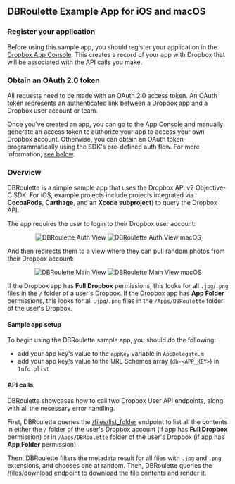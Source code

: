## DBRoulette Example App for iOS and macOS

### Register your application

Before using this sample app, you should register your application in the [Dropbox App Console](https://dropbox.com/developers/apps). This creates a record of your app with Dropbox that will be associated with the API calls you make.

### Obtain an OAuth 2.0 token

All requests need to be made with an OAuth 2.0 access token. An OAuth token represents an authenticated link between a Dropbox app and
a Dropbox user account or team.

Once you've created an app, you can go to the App Console and manually generate an access token to authorize your app to access your own Dropbox account.
Otherwise, you can obtain an OAuth token programmatically using the SDK's pre-defined auth flow. For more information, [see below](https://github.com/dropbox/dropbox-sdk-obj-c#handling-authorization-flow).

### Overview

DBRoulette is a simple sample app that uses the Dropbox API v2 Objective-C SDK. For iOS, example projects include projects integrated via **CocoaPods**, **Carthage**, and an **Xcode subproject**) to query the Dropbox API.

The app requires the user to login to their Dropbox user account:

<p align="center">
  <img src="https://github.com/dropbox/dropbox-sdk-obj-c/blob/master/Images/DBRouletteAuthView.png?raw=true" alt="DBRoulette Auth View"/>
  <img src="https://github.com/dropbox/dropbox-sdk-obj-c/blob/master/Images/DBRouletteAuthViewMacOS.png?raw=true" alt="DBRoulette Auth View macOS"/>
</p>

And then redirects them to a view where they can pull random photos from their Dropbox account:

<p align="center">
  <img src="https://github.com/dropbox/dropbox-sdk-obj-c/blob/master/Images/DBRouletteView.png?raw=true" alt="DBRoulette Main View"/>
  <img src="https://github.com/dropbox/dropbox-sdk-obj-c/blob/master/Images/DBRouletteViewMacOS.png?raw=true" alt="DBRoulette Main View macOS"/>
</p>

If the Dropbox app has **Full Dropbox** permissions, this looks for all `.jpg`/`.png` files in the `/` folder of a user's Dropbox. If the Dropbox
app has **App Folder** permissions, this looks for all `.jpg`/`.png` files in the `/Apps/DBRoulette` folder of the user's Dropbox.

#### Sample app setup

To begin using the DBRoulette sample app, you should do the following:

* add your app key's value to the `appKey` variable in `AppDelegate.m`
* add your app key's value to the URL Schemes array (`db-<APP_KEY>`) in `Info.plist`

#### API calls

DBRoulette showcases how to call two Dropbox User API endpoints, along with all the necessary error handling.

First, DBRoulette queries the [/files/list_folder](https://www.dropbox.com/developers/documentation/http/documentation#files-list_folder) endpoint to list all the contents in either the `/` folder of the user's Dropbox account (if app has **Full Dropbox** 
permission) or in `/Apps/DBRoulette` folder of the user's Dropbox (if app has **App Folder** permission).

Then, DBRoulette filters the metadata result for all files with `.jpg` and `.png` extensions, and chooses one at random. Then, DBRoulette queries the [/files/download](https://www.dropbox.com/developers/documentation/http/documentation#files-download) endpoint to
download the file contents and render it.
